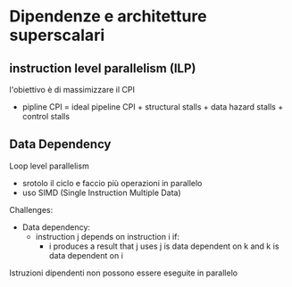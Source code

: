 # Dipendenze e architetture superscalari

## instruction level parallelism (ILP)

l'obiettivo è di massimizzare il CPI
- pipline CPI = ideal pipeline CPI + structural stalls + data hazard stalls + control stalls

## Data Dependency

Loop level parallelism
- srotolo il ciclo e faccio più operazioni in parallelo
- uso SIMD (Single Instruction Multiple Data)

Challenges:
- Data dependency:
    - instruction j depends on instruction i if:
        - i produces a result that j uses
        j is data dependent on k and k is data dependent on i

Istruzioni dipendenti non possono essere eseguite in parallelo

